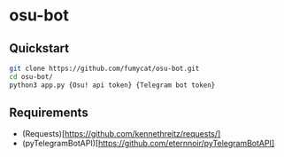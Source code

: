 # osu-bot

Quickstart
--------

```bash
git clone https://github.com/fumycat/osu-bot.git
cd osu-bot/
python3 app.py {Osu! api token} {Telegram bot token}
```

Requirements
--------

- (Requests)[https://github.com/kennethreitz/requests/]
- (pyTelegramBotAPI)[https://github.com/eternnoir/pyTelegramBotAPI]
